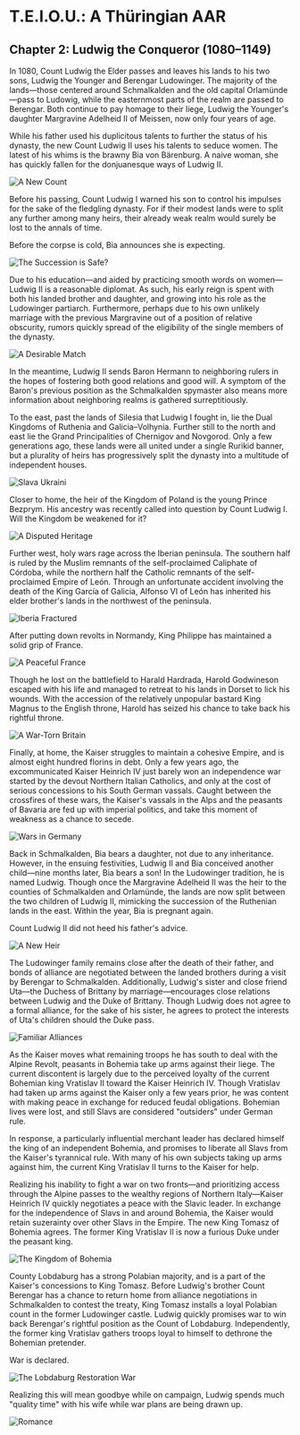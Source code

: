# T.E.I.O.U.: A Thüringian AAR

## Chapter 2: Ludwig the Conqueror (1080–1149)

In 1080, Count Ludwig the Elder passes and leaves his lands to his two sons, Ludwig the Younger and Berengar Ludowinger. The majority of the lands—those centered around Schmalkalden and the old capital Orlamünde—pass to Ludowig, while the easternmost parts of the realm are passed to Berengar. Both continue to pay homage to their liege, Ludwig the Younger's daughter Margravine Adelheid II of Meissen, now only four years of age.

While his father used his duplicitous talents to further the status of his dynasty, the new Count Ludwig II uses his talents to seduce women. The latest of his whims is the brawny Bia von Bärenburg. A naive woman, she has quickly fallen for the donjuanesque ways of Ludwig II. 

![A New Count](images/ch02/a_new_count.png "A New Count")

Before his passing, Count Ludwig I warned his son to control his impulses for the sake of the fledgling dynasty. For if their modest lands were to split any further among many heirs, their already weak realm would surely be lost to the annals of time.

Before the corpse is cold, Bia announces she is expecting.

![The Succession is Safe?](images/ch02/the_succession_is_safe.png "The Succession is Safe?")

Due to his education—and aided by practicing smooth words on women—Ludwig II is a reasonable diplomat. As such, his early reign is spent with both his landed brother and daughter, and growing into his role as the Ludowinger partiarch. Furthermore, perhaps due to his own unlikely marriage with the previous Margravine out of a position of relative obscurity, rumors quickly spread of the eligibility of the single members of the dynasty.

![A Desirable Match](images/ch02/a_desirable_match.png "A Desirable Match")

In the meantime, Ludwig II sends Baron Hermann to neighboring rulers in the hopes of fostering both good relations and good will. A symptom of the Baron's previous position as the Schmalkalden spymaster also means more information about neighboring realms is gathered surreptitiously.

To the east, past the lands of Silesia that Ludwig I fought in, lie the Dual Kingdoms of Ruthenia and Galicia–Volhynia. Further still to the north and east lie the Grand Principalities of Chernigov and Novgorod. Only a few generations ago, these lands were all united under a single Rurikid banner, but a plurality of heirs has progressively split the dynasty into a multitude of independent houses.

![Slava Ukraini](images/ch02/slava_ukraini.png "Slava Ukraini")

Closer to home, the heir of the Kingdom of Poland is the young Prince Bezprym. His ancestry was recently called into question by Count Ludwig I. Will the Kingdom be weakened for it?

![A Disputed Heritage](images/ch02/a_disputed_heritage.png "A Disputed Heritage")

Further west, holy wars rage across the Iberian peninsula. The southern half is ruled by the Muslim remnants of the self-proclaimed Caliphate of Córdoba, while the northern half the Catholic remnants of the self-proclaimed Empire of León. Through an unfortunate accident involving the death of the King García of Galicia, Alfonso VI of León has inherited his elder brother's lands in the northwest of the peninsula.

![Iberia Fractured](images/ch02/iberia_fractured.png "Iberia Fractured")

After putting down revolts in Normandy, King Philippe has maintained a solid grip of France.

![A Peaceful France](images/ch02/a_peaceful_france.png "A Peaceful France")

Though he lost on the battlefield to Harald Hardrada, Harold Godwineson escaped with his life and managed to retreat to his lands in Dorset to lick his wounds. With the accession of the relatively unpopular bastard King Magnus to the English throne, Harold has seized his chance to take back his rightful throne.

![A War-Torn Britain](images/ch02/a_war_torn_britain.png "A War-Torn Britain")

Finally, at home, the Kaiser struggles to maintain a cohesive Empire, and is almost eight hundred florins in debt. Only a few years ago, the excommunicated Kaiser Heinrich IV just barely won an independence war started by the devout Northern Italian Catholics, and only at the cost of serious concessions to his South German vassals. Caught between the crossfires of these wars, the Kaiser's vassals in the Alps and the peasants of Bavaria are fed up with imperial politics, and take this moment of weakness as a chance to secede.

![Wars in Germany](images/ch02/wars_in_germany.png "Wars in Germany")

Back in Schmalkalden, Bia bears a daughter, not due to any inheritance. However, in the ensuing festivities, Ludwig II and Bia conceived another child—nine months later, Bia bears a son! In the Ludowinger tradition, he is named Ludwig. Though once the Margravine Adelheid II was the heir to the counties of Schmalkalden and Orlamünde, the lands are now split between the two children of Ludwig II, mimicking the succession of the Ruthenian lands in the east. Within the year, Bia is pregnant again.

Count Ludwig II did not heed his father's advice.

![A New Heir](images/ch02/a_new_heir.png "A New Heir")

The Ludowinger family remains close after the death of their father, and bonds of alliance are negotiated between the landed brothers during a visit by Berengar to Schmalkalden. Additionally, Ludwig's sister and close friend Uta—the Duchess of Brittany by marriage—encourages close relations between Ludwig and the Duke of Brittany. Though Ludwig does not agree to a formal alliance, for the sake of his sister, he agrees to protect the interests of Uta's children should the Duke pass.

![Familiar Alliances](images/ch02/familiar_alliances.png "Familiar Alliances")

As the Kaiser moves what remaining troops he has south to deal with the Alpine Revolt, peasants in Bohemia take up arms against their liege. The current discontent is largely due to the perceived loyalty of the current Bohemian king Vratislav II toward the Kaiser Heinrich IV. Though Vratislav had taken up arms against the Kaiser only a few years prior, he was content with making peace in exchange for reduced feudal obligations. Bohemian lives were lost, and still Slavs are considered "outsiders" under German rule.

In response, a particularly influential merchant leader has declared himself the king of an independent Bohemia, and promises to liberate all Slavs from the Kaiser's tyrannical rule. With many of his own subjects taking up arms against him, the current King Vratislav II turns to the Kaiser for help.

Realizing his inability to fight a war on two fronts—and prioritizing access through the Alpine passes to the wealthy regions of Northern Italy—Kaiser Heinrich IV quickly negotiates a peace with the Slavic leader. In exchange for the independence of Slavs in and around Bohemia, the Kaiser would retain suzerainty over other Slavs in the Empire. The new King Tomasz of Bohemia agrees. The former King Vratislav II is now a furious Duke under the peasant king.

![The Kingdom of Bohemia](images/ch02/the_kingdom_of_bohemia.png "The Kingdom of Bohemia")

County Lobdaburg has a strong Polabian majority, and is a part of the Kaiser's concessions to King Tomasz. Before Ludwig's brother Count Berengar has a chance to return home from alliance negotiations in Schmalkalden to contest the treaty, King Tomasz installs a loyal Polabian count in the former Ludowinger castle. Ludwig quickly promises war to win back Berengar's rightful position as the Count of Lobdaburg. Independently, the former king Vratislav gathers troops loyal to himself to dethrone the Bohemian pretender.

War is declared.

![The Lobdaburg Restoration War](images/ch02/the_lobdaburg_restoration_war.png "The Lobdaburg Restoration War")

Realizing this will mean goodbye while on campaign, Ludwig spends much "quality time" with his wife while war plans are being drawn up.

![Romance](images/ch02/romance.png "Romance")

<!--
~14:30ish
-->
